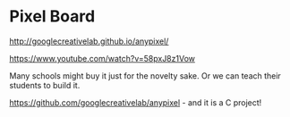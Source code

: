 # Pixel Board 


http://googlecreativelab.github.io/anypixel/ 

https://www.youtube.com/watch?v=58pxJ8z1Vow

Many schools might buy it just for the novelty sake. 
Or we can teach their students to build it. 

https://github.com/googlecreativelab/anypixel - and it is a C project!
